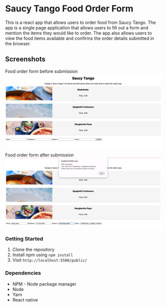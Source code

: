 # Saucy Tango Food Order Form

This is a react app that allows users to order food from Saucy Tango. The app is a single page application that allows users to fill out a form and mention the items they would like to order. The app also allows users to view the food items available and confirms the order details submitted in the browser.

## Screenshots

Food order form before submission
![Order form](https://github.com/keshiacor/coriolanreactapp/blob/main/public/order_form.jpg)

Food order form after submission
![Order form with response message](https://github.com/keshiacor/coriolanreactapp/blob/main/public/order_details.jpg)

### Getting Started

1. Clone the repository
2. Install npm using `npm install`
3. Visit `http://localhost:5500/public/`

### Dependencies

- NPM - Node package manager
- Node
- Yarn
- React native
